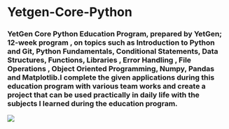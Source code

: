 # Yetgen-Core-Python

### YetGen Core Python Education Program, prepared by YetGen; 12-week program , on topics such as Introduction to Python and Git, Python Fundamentals, Conditional Statements, Data Structures, Functions, Libraries , Error Handling , File Operations , Object Oriented Programming, Numpy, Pandas and Matplotlib.I complete the given applications during this education program with various team works and create a project that can be used practically in daily life with the subjects I learned during the education program. 

<img src = "https://yetkingencler.com/wp-content/uploads/2021/07/YetGenLogo.png">

